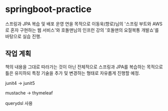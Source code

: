 # springboot-practice
스프링과 JPA 복습 및 배포 운영 연을 목적으로 이동욱(향로)님의 '스프링 부트와 AWS로 혼자 구현하는 웹 서비스'와 호돌맨님의 인프런 강의 '호돌맨의 요절복통 개발쇼'를 바탕으로 실습 진행.

## 작업 계획
책의 내용을 그대로 따라가는 것이 아닌 전체적으로 스프링과 JPA를 복습하는 목적으로 틀은 유지하되 특정 기술을 추가 및 변경하는 형태로 자유롭게 진행할 예정.

junit4 -> junit5

mustache -> thymeleaf

querydsl 사용

